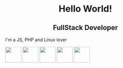 <h1 style="text-align: center;">Hello World!</h1>
<h2 style="text-align: center;">FullStack Developer</h2>
<p>I'm a JS, PHP and Linux lover</p>
<p>
  <img src="https://marcas-logos.net/wp-content/uploads/2020/11/MySQL-logo.png" alt="" style="width:50px; height: 50px;">
  <img src="https://logospng.org/wp-content/uploads/javascript.png" alt="" style="width:50px; height: 50px;">
  <img src="https://img2.gratispng.com/20180502/jpe/kisspng-php-logo-programmer-computer-software-it-sticker-5ae9eabf797e38.3907228515252794234977.jpg" alt="" style="width:50px; height: 50px;">
  <img src="https://getbootstrap.com/docs/5.0/assets/brand/bootstrap-logo.svg" alt="" style="width:50px; height: 50px;">
  <img src="https://logospng.org/download/jquery/jquery-256.png" alt="" style="width:50px; height: 50px;">
</p>


